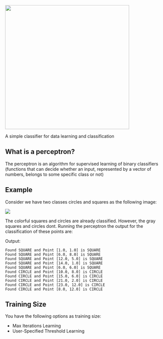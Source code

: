 <img width="400px" src="https://raw.githubusercontent.com/thiagodnf/perceptron/master/src/main/resources/logo.png" />

A simple classifier for data learning and classification

## What is a perceptron?

The perceptron is an algorithm for supervised learning of binary classifiers (functions that can decide whether an input, represented by a vector of numbers, belongs to some specific class or not)

## Example

Consider we have two classes circles and squares as the following image:

<img src="https://raw.githubusercontent.com/thiagodnf/perceptron/master/src/main/resources/example-01.png"/>

The colorful squares and circles are already classified. However, the gray squares and circles dont. Running the perceptron the output for the classification of these points are:

Output:

```
Found SQUARE and Point [1.0, 1.0] is SQUARE
Found SQUARE and Point [6.0, 8.0] is SQUARE
Found SQUARE and Point [12.0, 5.0] is SQUARE
Found SQUARE and Point [14.0, 1.0] is SQUARE
Found SQUARE and Point [6.0, 6.0] is SQUARE
Found CIRCLE and Point [10.0, 8.0] is CIRCLE
Found CIRCLE and Point [15.0, 6.0] is CIRCLE
Found CIRCLE and Point [21.0, 2.0] is CIRCLE
Found CIRCLE and Point [23.0, 12.0] is CIRCLE
Found CIRCLE and Point [8.0, 12.0] is CIRCLE
```

## Training Size

You have the following options as training size:

- Max Iterations Learning
- User-Specified Threshold Learning
